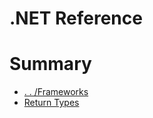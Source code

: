 # .NET Reference

# Summary

- [. . /Frameworks](../frameworks.md)
- [Return Types](./Controllers/ReturnTypesController.cs)
